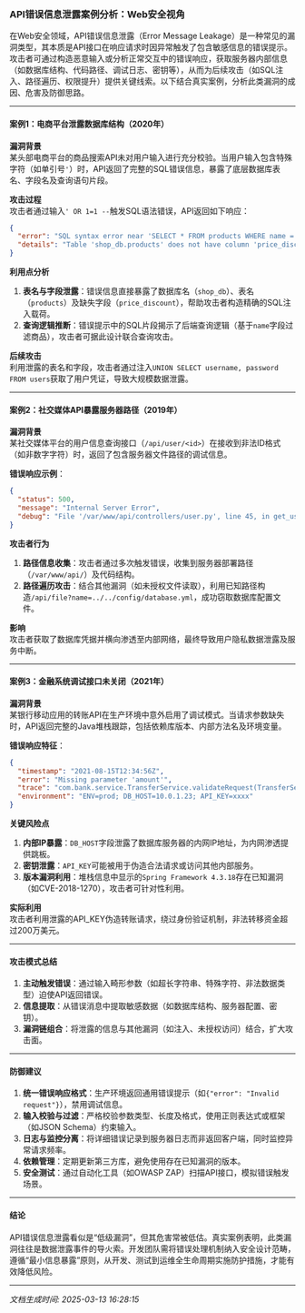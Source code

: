 

### API错误信息泄露案例分析：Web安全视角

在Web安全领域，API错误信息泄露（Error Message Leakage）是一种常见的漏洞类型，其本质是API接口在响应请求时因异常触发了包含敏感信息的错误提示。攻击者可通过构造恶意输入或分析正常交互中的错误响应，获取服务器内部信息（如数据库结构、代码路径、调试日志、密钥等），从而为后续攻击（如SQL注入、路径遍历、权限提升）提供关键线索。以下结合真实案例，分析此类漏洞的成因、危害及防御思路。

---

#### **案例1：电商平台泄露数据库结构（2020年）**
**漏洞背景**  
某头部电商平台的商品搜索API未对用户输入进行充分校验。当用户输入包含特殊字符（如单引号`'`）时，API返回了完整的SQL错误信息，暴露了底层数据库表名、字段名及查询语句片段。

**攻击过程**  
攻击者通过输入`' OR 1=1 --`触发SQL语法错误，API返回如下响应：
```json
{
  "error": "SQL syntax error near 'SELECT * FROM products WHERE name = '' OR 1=1 --'",
  "details": "Table 'shop_db.products' does not have column 'price_discount'"
}
```
**利用点分析**  
1. **表名与字段泄露**：错误信息直接暴露了数据库名（`shop_db`）、表名（`products`）及缺失字段（`price_discount`），帮助攻击者构造精确的SQL注入载荷。
2. **查询逻辑推断**：错误提示中的SQL片段揭示了后端查询逻辑（基于`name`字段过滤商品），攻击者可据此设计联合查询攻击。

**后续攻击**  
利用泄露的表名和字段，攻击者通过注入`UNION SELECT username, password FROM users`获取了用户凭证，导致大规模数据泄露。

---

#### **案例2：社交媒体API暴露服务器路径（2019年）**
**漏洞背景**  
某社交媒体平台的用户信息查询接口（`/api/user/<id>`）在接收到非法ID格式（如非数字字符）时，返回了包含服务器文件路径的调试信息。

**错误响应示例**：
```json
{
  "status": 500,
  "message": "Internal Server Error",
  "debug": "File '/var/www/api/controllers/user.py', line 45, in get_user: ValueError('Invalid user ID format')"
}
```
**攻击者行为**  
1. **路径信息收集**：攻击者通过多次触发错误，收集到服务器部署路径（`/var/www/api/`）及代码结构。
2. **路径遍历攻击**：结合其他漏洞（如未授权文件读取），利用已知路径构造`/api/file?name=../../config/database.yml`，成功窃取数据库配置文件。

**影响**  
攻击者获取了数据库凭据并横向渗透至内部网络，最终导致用户隐私数据泄露及服务中断。

---

#### **案例3：金融系统调试接口未关闭（2021年）**
**漏洞背景**  
某银行移动应用的转账API在生产环境中意外启用了调试模式。当请求参数缺失时，API返回完整的Java堆栈跟踪，包括依赖库版本、内部方法名及环境变量。

**错误响应特征**：
```json
{
  "timestamp": "2021-08-15T12:34:56Z",
  "error": "Missing parameter 'amount'",
  "trace": "com.bank.service.TransferService.validateRequest(TransferService.java:112)...",
  "environment": "ENV=prod; DB_HOST=10.0.1.23; API_KEY=xxxx"
}
```
**关键风险点**  
1. **内部IP暴露**：`DB_HOST`字段泄露了数据库服务器的内网IP地址，为内网渗透提供跳板。
2. **密钥泄露**：`API_KEY`可能被用于伪造合法请求或访问其他内部服务。
3. **版本漏洞利用**：堆栈信息中显示的`Spring Framework 4.3.18`存在已知漏洞（如CVE-2018-1270），攻击者可针对性利用。

**实际利用**  
攻击者利用泄露的API_KEY伪造转账请求，绕过身份验证机制，非法转移资金超过200万美元。

---

#### **攻击模式总结**
1. **主动触发错误**：通过输入畸形参数（如超长字符串、特殊字符、非法数据类型）迫使API返回错误。
2. **信息提取**：从错误消息中提取敏感数据（如数据库结构、服务器配置、密钥）。
3. **漏洞链组合**：将泄露的信息与其他漏洞（如注入、未授权访问）结合，扩大攻击面。

---

#### **防御建议**
1. **统一错误响应格式**：生产环境返回通用错误提示（如`{"error": "Invalid request"}`），禁用调试信息。
2. **输入校验与过滤**：严格校验参数类型、长度及格式，使用正则表达式或框架（如JSON Schema）约束输入。
3. **日志与监控分离**：将详细错误记录到服务器日志而非返回客户端，同时监控异常请求频率。
4. **依赖管理**：定期更新第三方库，避免使用存在已知漏洞的版本。
5. **安全测试**：通过自动化工具（如OWASP ZAP）扫描API接口，模拟错误触发场景。

---

#### **结论**
API错误信息泄露看似是“低级漏洞”，但其危害常被低估。真实案例表明，此类漏洞往往是数据泄露事件的导火索。开发团队需将错误处理机制纳入安全设计范畴，遵循“最小信息暴露”原则，从开发、测试到运维全生命周期实施防护措施，才能有效降低风险。

---

*文档生成时间: 2025-03-13 16:28:15*












